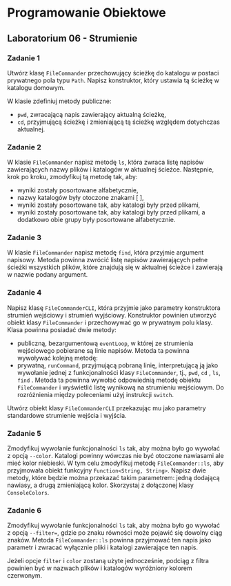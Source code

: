 # Programowanie Obiektowe

## Laboratorium 06 - Strumienie

### Zadanie 1

Utwórz klasę ```FileCommander``` przechowujący ścieżkę do katalogu w postaci prywatnego pola typu ```Path```. Napisz konstruktor, który ustawia tą ścieżkę w katalogu domowym.

W klasie zdefiniuj metody publiczne:

- ```pwd```, zwracającą napis zawierający aktualną ścieżkę,
- ```cd```, przyjmującą ścieżkę i zmieniającą tą ścieżkę względem dotychczas aktualnej.

### Zadanie 2

W klasie ```FileCommander``` napisz metodę ```ls```, która zwraca listę napisów zawierających nazwy plików i katalogów w aktualnej ścieżce. Następnie, krok po kroku, zmodyfikuj tą metodę tak, aby:

- wyniki zostały posortowane alfabetycznie,
- nazwy katalogów były otoczone znakami [ ],
- wyniki zostały posortowane tak, aby katalogi były przed plikami,
- wyniki zostały posortowane tak, aby katalogi były przed plikami, a dodatkowo obie grupy były posortowane alfabetycznie.

### Zadanie 3

W klasie ```FileCommander``` napisz metodę ```find```, która przyjmie argument napisowy. Metoda powinna zwrócić listę napisów zawierających pełne ścieżki wszystkich plików, które znajdują się w aktualnej ścieżce i zawierają w nazwie podany argument.

### Zadanie 4

Napisz klasę ```FileCommanderCLI```, która przyjmie jako parametry konstruktora strumień wejściowy i strumień wyjściowy. Konstruktor powinien utworzyć obiekt klasy ```FileCommander``` i przechowywać go w prywatnym polu klasy. Klasa powinna posiadać dwie metody:

- publiczną, bezargumentową ```eventLoop```, w której ze strumienia wejściowego pobierane są linie napisów. Metoda ta powinna wywoływać kolejną metodę:
- prywatną, ```runCommand```, przyjmującą pobraną linię, interpretującą ją jako wywołanie jednej z funkcjonalności klasy ```FileCommander```, tj., ```pwd```, ```cd``` <argument>, ```ls```, ```find``` <argument>. Metoda ta powinna wywołać odpowiednią metodę obiektu ```FileCommander``` i wyświetlić listę wynikową na strumieniu wejściowym. Do rozróżnienia między poleceniami użyj instrukcji ```switch```.

Utwórz obiekt klasy ```FileCommanderCLI``` przekazując mu jako parametry standardowe strumienie wejścia i wyjścia.

### Zadanie 5

Zmodyfikuj wywołanie funkcjonalności ```ls``` tak, aby można było go wywołać z opcją ```--color```. Katalogi powinny wówczas nie być otoczone nawiasami ale mieć kolor niebieski. W tym celu zmodyfikuj metodę ```FileCommander::ls```, aby przyjmowała obiekt funkcyjny ```Function<String, String>```. Napisz dwie metody, które będzie można przekazać takim parametrem: jedną dodającą nawiasy, a drugą zmieniającą kolor. Skorzystaj z  dołączonej klasy ```ConsoleColors```.

### Zadanie 6

Zmodyfikuj wywołanie funkcjonalności ```ls``` tak, aby można było go wywołać z opcją ```--filter=```, gdzie po znaku równości może pojawić się dowolny ciąg znaków. Metoda ```FileCommander::ls``` powinna przyjmować ten napis jako parametr i zwracać wyłącznie pliki i katalogi zawierające ten napis.

Jeżeli opcje ```filter``` i ```color``` zostaną użyte jednocześnie, podciąg z filtra powinien być w nazwach plików i katalogów wyróżniony kolorem czerwonym.
